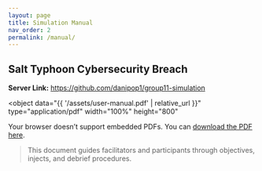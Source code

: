 ```yaml
---
layout: page
title: Simulation Manual
nav_order: 2
permalink: /manual/
---
```


<h2>Salt Typhoon Cybersecurity Breach</h2>

<p><strong>Server Link:</strong>
  <a href="https://github.com/danipop1/group11-simulation">
    https://github.com/danipop1/group11-simulation
  </a>
</p>

<!-- Embed PDF -->
<object
  data="{{ '/assets/user-manual.pdf' | relative_url }}"
  type="application/pdf"
  width="100%"
  height="800"
>
  <p>
    Your browser doesn’t support embedded PDFs.
    You can <a href="{{ '/user-manual.pdf' | relative_url }}">download the PDF here</a>.
  </p>
</object>

<blockquote>
  This document guides facilitators and participants through objectives, injects, and debrief procedures.
</blockquote>
